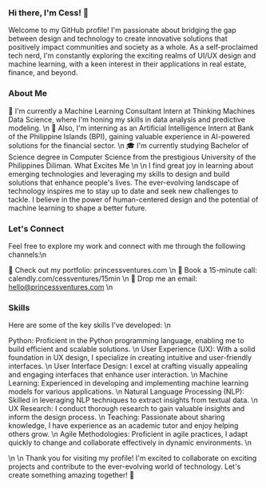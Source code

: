 ### Hi there, I'm Cess! 👋
Welcome to my GitHub profile! I'm passionate about bridging the gap between design and technology to create innovative solutions that positively impact communities and society as a whole. As a self-proclaimed tech nerd, I'm constantly exploring the exciting realms of UI/UX design and machine learning, with a keen interest in their applications in real estate, finance, and beyond.

### About Me
🌱 I'm currently a Machine Learning Consultant Intern at Thinking Machines Data Science, where I'm honing my skills in data analysis and predictive modeling. \n
💼 Also, I'm interning as an Artificial Intelligence Intern at Bank of the Philippine Islands (BPI), gaining valuable experience in AI-powered solutions for the financial sector. \n
🎓 I'm currently studying Bachelor of Science degree in Computer Science from the prestigious University of the Philippines Diliman.
What Excites Me \n
\n
I find great joy in learning about emerging technologies and leveraging my skills to design and build solutions that enhance people's lives. The ever-evolving landscape of technology inspires me to stay up to date and seek new challenges to tackle. I believe in the power of human-centered design and the potential of machine learning to shape a better future.

### Let's Connect
Feel free to explore my work and connect with me through the following channels:\n

📂 Check out my portfolio: princessventures.com \n
📆 Book a 15-minute call: calendly.com/cessventures/15min \n
📧 Drop me an email: hello@princessventures.com \n

### Skills
Here are some of the key skills I've developed: \n

Python: Proficient in the Python programming language, enabling me to build efficient and scalable solutions. \n
User Experience (UX): With a solid foundation in UX design, I specialize in creating intuitive and user-friendly interfaces. \n
User Interface Design: I excel at crafting visually appealing and engaging interfaces that enhance user interaction. \n
Machine Learning: Experienced in developing and implementing machine learning models for various applications. \n
Natural Language Processing (NLP): Skilled in leveraging NLP techniques to extract insights from textual data. \n
UX Research: I conduct thorough research to gain valuable insights and inform the design process. \n
Teaching: Passionate about sharing knowledge, I have experience as an academic tutor and enjoy helping others grow. \n
Agile Methodologies: Proficient in agile practices, I adapt quickly to change and collaborate effectively in dynamic environments. \n

\n \n
Thank you for visiting my profile! I'm excited to collaborate on exciting projects and contribute to the ever-evolving world of technology. Let's create something amazing together! 🚀
